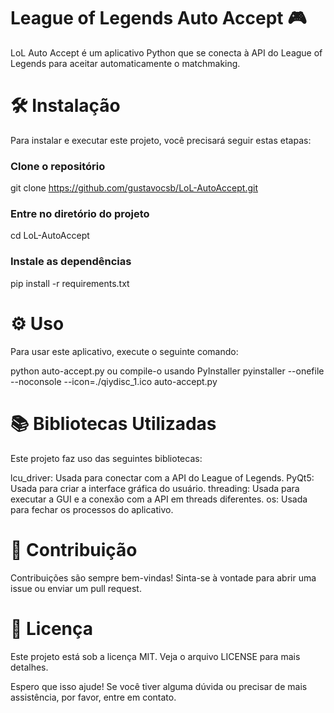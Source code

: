 # League of Legends Auto Accept :video_game:

LoL Auto Accept é um aplicativo Python que se conecta à API do League of Legends para aceitar automaticamente o matchmaking.

# :hammer_and_wrench: Instalação

Para instalar e executar este projeto, você precisará seguir estas etapas:

### Clone o repositório
git clone https://github.com/gustavocsb/LoL-AutoAccept.git

### Entre no diretório do projeto
cd LoL-AutoAccept

### Instale as dependências
pip install -r requirements.txt

# :gear: Uso
Para usar este aplicativo, execute o seguinte comando:

python auto-accept.py
ou compile-o usando PyInstaller
pyinstaller --onefile --noconsole --icon=./qiydisc_1.ico auto-accept.py

# :books: Bibliotecas Utilizadas
Este projeto faz uso das seguintes bibliotecas:

lcu_driver: Usada para conectar com a API do League of Legends.
PyQt5: Usada para criar a interface gráfica do usuário.
threading: Usada para executar a GUI e a conexão com a API em threads diferentes.
os: Usada para fechar os processos do aplicativo.

# :handshake: Contribuição
Contribuições são sempre bem-vindas! Sinta-se à vontade para abrir uma issue ou enviar um pull request.

# :scroll: Licença
Este projeto está sob a licença MIT. Veja o arquivo LICENSE para mais detalhes.

Espero que isso ajude! Se você tiver alguma dúvida ou precisar de mais assistência, por favor, entre em contato.
